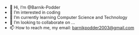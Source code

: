 - 👋 Hi, I’m @Barnik-Podder
- 👀 I’m interested in coding
- 🌱 I’m currently learning Computer Science and Technology
- 💞️ I’m looking to collaborate on ...
- 📫 How to reach me, my email: barnikpodder2003@gmail.com

<!---
Barnik-Podder/Barnik-Podder is a ✨ special ✨ repository because its `README.md` (this file) appears on your GitHub profile.
You can click the Preview link to take a look at your changes.
--->
